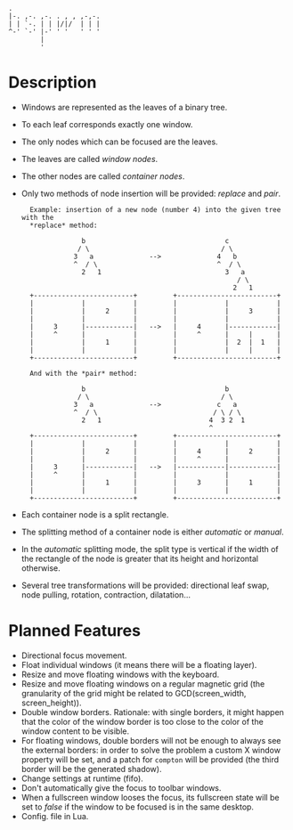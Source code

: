     .                       
    |-. ,-. ,-. . , , ,-,-. 
    | | `-. | | |/|/  | | | 
    ^-' `-' |-' ' '   ' ' ' 
            |               
            '               

# Description

- Windows are represented as the leaves of a binary tree.
- To each leaf corresponds exactly one window.
- The only nodes which can be focused are the leaves.
- The leaves are called *window nodes*.
- The other nodes are called *container nodes*.
- Only two methods of node insertion will be provided: *replace* and *pair*.

        Example: insertion of a new node (number 4) into the given tree with the
        *replace* method:

                     b                                   c
                    / \                                 / \
                   3   a              -->              4   b
                   ^  / \                              ^  / \
                     2   1                               3   a
                                                            / \
                                                           2   1
        +-------------------------+         +-------------------------+
        |            |            |         |            |            |
        |            |     2      |         |            |     3      |
        |            |            |         |            |            |
        |     3      |------------|   -->   |     4      |------------|
        |     ^      |            |         |     ^      |     |      |
        |            |     1      |         |            |  2  |  1   |
        |            |            |         |            |     |      |
        +-------------------------+         +-------------------------+

        And with the *pair* method:

                     b                                   b
                    / \                                 / \
                   3   a              -->              c   a
                   ^  / \                             / \ / \
                     2   1                           4  3 2  1
                                                     ^
        +-------------------------+         +-------------------------+
        |            |            |         |            |            |
        |            |     2      |         |     4      |     2      |
        |            |            |         |     ^      |            |
        |     3      |------------|   -->   |------------|------------|
        |     ^      |            |         |            |            |
        |            |     1      |         |     3      |     1      |
        |            |            |         |            |            |
        +-------------------------+         +-------------------------+

- Each container node is a split rectangle.
- The splitting method of a container node is either *automatic* or *manual*.
- In the *automatic* splitting mode, the split type is vertical if the width of
  the rectangle of the node is greater that its height and horizontal
  otherwise.
- Several tree transformations will be provided: directional leaf swap, node
  pulling, rotation, contraction, dilatation...

# Planned Features

- Directional focus movement.
- Float individual windows (it means there will be a floating layer).
- Resize and move floating windows with the keyboard.
- Resize and move floating windows on a regular magnetic grid (the granularity of the grid might be related to GCD(screen\_width, screen\_height)).
- Double window borders. Rationale: with single borders, it might happen that the color of the window border is too close to the color of the window content to be visible.
- For floating windows, double borders will not be enough to always see the external borders: in order to solve the problem a custom X window property will be set, and a patch for `compton` will be provided (the third border will be the generated shadow).
- Change settings at runtime (fifo).
- Don't automatically give the focus to toolbar windows.
- When a fullscreen window looses the focus, its fullscreen state will be set to *false* if the window to be focused is in the same desktop.
- Config. file in Lua.
